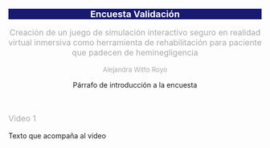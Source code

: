<style>

.titulo{
    font-size: large;
    color: white;
    background-color: midnightblue; 
}

.h2{
    font-size: medium;
    color: darkgrey;
}

.h4{
    font-size: small;
    color: darkgray;
}

.intro{
  margin-bottom:3rem;
}


a {
  display: block;
  text-align:center;
  top: 0;
  left: 0;
  margin: 30px;
  padding: 10px;
}
    
a, a:before, a:after {
  color: black;
  font-size: 1.4em;
  font-weight: 300;
  text-decoration: none;
  transition: all .20s ease;
  -webkit-transition: all .20s ease;
  -moz-transition: all .20s ease;
  -o-transition: all .20s ease;
}

.button {
  width: 300px;
  text-align: center;
  background: none;
  border: 2px solid yellow;
}

.button-box {
  padding: 25px;
  a {
    display: inline-block;  
  }

iframe{
  align: center;
}
</style>

<div align="center">
    <h1 class="titulo">Encuesta Validación</h1>
    <p class="h2">Creación de un juego de simulación interactivo seguro en realidad virtual inmersiva como herramienta de rehabilitación para paciente que padecen de heminegligencia</p>
    <p class="h4">Alejandra Witto Royo</p>
    <p class="intro">Párrafo de introducción a la encuesta</p>
</div>

<div>
  <p class="h2">Video 1</p>
  <p>Texto que acompaña al video</p>
  <p style="center">
<iframe src="hhttps://www.youtube.com/watch?v=a5i-KdUQ47o" width="100%" height="100%" frameBorder="0" class="giphy-embed" allowFullScreen></iframe>
 <a href="#" class="button button-lr">Formulario</a>
 </p>
</div>

<div>
  <p class="h2">Video 2</p>
  <p>Texto que acompaña al video</p>
  <p style="center">
<iframe src="https://www.youtube.com/watch?v=a5i-KdUQ47o" width="100%" height="100%" frameBorder="0" class="giphy-embed" allowFullScreen></iframe>
<a href="#" class="button button-lr">Formulario</a>
</p>
</div>

<div>
  <p class="h2">Video 3</p>
  <p>Texto que acompaña al video</p>
  <p style="center">
<iframe src="https://www.youtube.com/watch?v=a5i-KdUQ47o" width="100%" height="100%" frameBorder="0" class="giphy-embed" allowFullScreen></iframe>
<a href="#" class="button button-lr">Formulario</a>
</p>
</div>